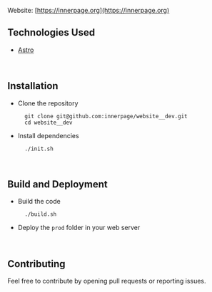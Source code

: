 Website: [https://innerpage.org](https://innerpage.org)

## Technologies Used

- [Astro](https://astro.build/)

<br/>

## Installation

- Clone the repository <br/>

  ```
    git clone git@github.com:innerpage/website__dev.git
    cd website__dev
  ```

- Install dependencies <br/>
  ```
    ./init.sh
  ```

<br/>

## Build and Deployment

- Build the code <br/>

  ```
    ./build.sh
  ```

- Deploy the `prod` folder in your web server

<br/>

## Contributing

Feel free to contribute by opening pull requests or reporting issues.
